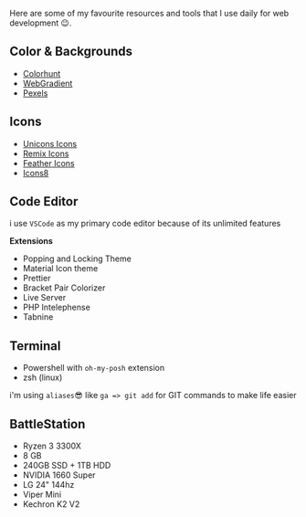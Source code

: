Here are some of my favourite resources and tools that I use daily for web development 😉.

## <i class="ri-brush-3-fill"></i> Color & Backgrounds

- [Colorhunt](https://colorhunt.co)
- [WebGradient](https://webgradients.com/)
- [Pexels](https://www.pexels.com/)

## <i class="ri-lightbulb-flash-fill"></i> Icons

- [Unicons Icons](https://iconscout.com/unicons)
- [Remix Icons](https://remixicon.com/)
- [Feather Icons](https://feathericons.com/)
- [Icons8](https://icons8.com/icons/)

## <i class="ri-code-box-fill"></i> Code Editor

i use `VSCode` as my primary code editor because of its unlimited features

**Extensions**

- Popping and Locking Theme
- Material Icon theme
- Prettier
- Bracket Pair Colorizer
- Live Server
- PHP Intelephense
- Tabnine

## <i class="ri-terminal-box-fill"></i> Terminal

- Powershell with `oh-my-posh` extension
- zsh (linux)

i'm using `aliases`😎 like `ga => git add` for GIT commands to make life easier

## <i class="ri-mac-fill"></i> BattleStation

- Ryzen 3 3300X
- 8 GB
- 240GB SSD + 1TB HDD
- NVIDIA 1660 Super
- LG 24" 144hz
- Viper Mini
- Kechron K2 V2
